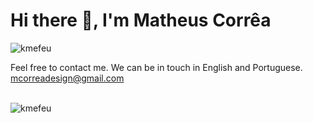<h1 align="left">Hi there 👋, I'm Matheus Corrêa</h1><p align="left"> <img src="https://komarev.com/ghpvc/?username=kmefeu" alt="kmefeu" /> </p>

Feel free to contact me. We can be in touch in English and Portuguese. [mcorreadesign@gmail.com](mcorreadesign@gmail.com)

<br/>
<img src="https://github-readme-stats.vercel.app/api?username=kmefeu&show_icons=true" alt="kmefeu"/>
<br/>

